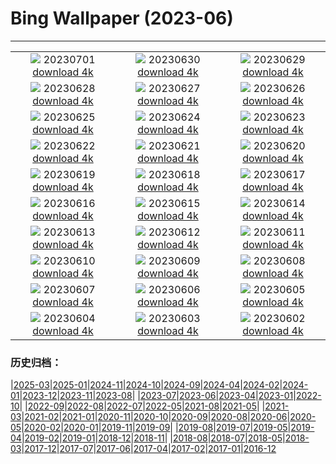 # Bing Wallpaper (2023-06)
**************
| | | |
| :----: | :----: | :----: |
| ![](https://www.bing.com/th?id=OHR.ClamBears_EN-CA1275958061_1920x1080.jpg) 20230701 [download 4k](https://www.bing.com/th?id=OHR.ClamBears_EN-CA1275958061_UHD.jpg) | ![](https://www.bing.com/th?id=OHR.BanyakIslands_EN-CA9071693780_1920x1080.jpg) 20230630 [download 4k](https://www.bing.com/th?id=OHR.BanyakIslands_EN-CA9071693780_UHD.jpg) | ![](https://www.bing.com/th?id=OHR.PrideIceland_EN-CA3805551224_1920x1080.jpg) 20230629 [download 4k](https://www.bing.com/th?id=OHR.PrideIceland_EN-CA3805551224_UHD.jpg) |
| ![](https://www.bing.com/th?id=OHR.SedonaSunset_EN-CA8514626005_1920x1080.jpg) 20230628 [download 4k](https://www.bing.com/th?id=OHR.SedonaSunset_EN-CA8514626005_UHD.jpg) | ![](https://www.bing.com/th?id=OHR.VillandryGarden_EN-CA8263802349_1920x1080.jpg) 20230627 [download 4k](https://www.bing.com/th?id=OHR.VillandryGarden_EN-CA8263802349_UHD.jpg) | ![](https://www.bing.com/th?id=OHR.PetraTreasury_EN-CA7803923526_1920x1080.jpg) 20230626 [download 4k](https://www.bing.com/th?id=OHR.PetraTreasury_EN-CA7803923526_UHD.jpg) |
| ![](https://www.bing.com/th?id=OHR.NhaTrang_EN-CA7533829372_1920x1080.jpg) 20230625 [download 4k](https://www.bing.com/th?id=OHR.NhaTrang_EN-CA7533829372_UHD.jpg) | ![](https://www.bing.com/th?id=OHR.PollinatorMonarch_EN-CA7193527591_1920x1080.jpg) 20230624 [download 4k](https://www.bing.com/th?id=OHR.PollinatorMonarch_EN-CA7193527591_UHD.jpg) | ![](https://www.bing.com/th?id=OHR.PeruAmazon_EN-CA6924554340_1920x1080.jpg) 20230623 [download 4k](https://www.bing.com/th?id=OHR.PeruAmazon_EN-CA6924554340_UHD.jpg) |
| ![](https://www.bing.com/th?id=OHR.NationalIndigenousPeoplesDay_EN-CA7883814929_1920x1080.jpg) 20230622 [download 4k](https://www.bing.com/th?id=OHR.NationalIndigenousPeoplesDay_EN-CA7883814929_UHD.jpg) | ![](https://www.bing.com/th?id=OHR.EagleTree_EN-CA0054337816_1920x1080.jpg) 20230621 [download 4k](https://www.bing.com/th?id=OHR.EagleTree_EN-CA0054337816_UHD.jpg) | ![](https://www.bing.com/th?id=OHR.StonehengeSalisbury_EN-CA5914565935_1920x1080.jpg) 20230620 [download 4k](https://www.bing.com/th?id=OHR.StonehengeSalisbury_EN-CA5914565935_UHD.jpg) |
| ![](https://www.bing.com/th?id=OHR.TernFather_EN-CA5311897317_1920x1080.jpg) 20230619 [download 4k](https://www.bing.com/th?id=OHR.TernFather_EN-CA5311897317_UHD.jpg) | ![](https://www.bing.com/th?id=OHR.SurfSanDiego_EN-CA4997831640_1920x1080.jpg) 20230618 [download 4k](https://www.bing.com/th?id=OHR.SurfSanDiego_EN-CA4997831640_UHD.jpg) | ![](https://www.bing.com/th?id=OHR.HawksbillTurtle_EN-CA4618217864_1920x1080.jpg) 20230617 [download 4k](https://www.bing.com/th?id=OHR.HawksbillTurtle_EN-CA4618217864_UHD.jpg) |
| ![](https://www.bing.com/th?id=OHR.SmokyFireflies_EN-CA2162258786_1920x1080.jpg) 20230616 [download 4k](https://www.bing.com/th?id=OHR.SmokyFireflies_EN-CA2162258786_UHD.jpg) | ![](https://www.bing.com/th?id=OHR.WaterfallsSunwaptaValley_EN-CA1919679113_1920x1080.jpg) 20230615 [download 4k](https://www.bing.com/th?id=OHR.WaterfallsSunwaptaValley_EN-CA1919679113_UHD.jpg) | ![](https://www.bing.com/th?id=OHR.OkefenokeeSwamp_EN-CA1632348115_1920x1080.jpg) 20230614 [download 4k](https://www.bing.com/th?id=OHR.OkefenokeeSwamp_EN-CA1632348115_UHD.jpg) |
| ![](https://www.bing.com/th?id=OHR.BigBendAnniv_EN-CA1399468054_1920x1080.jpg) 20230613 [download 4k](https://www.bing.com/th?id=OHR.BigBendAnniv_EN-CA1399468054_UHD.jpg) | ![](https://www.bing.com/th?id=OHR.GoliathHeron_EN-CA1899093038_1920x1080.jpg) 20230612 [download 4k](https://www.bing.com/th?id=OHR.GoliathHeron_EN-CA1899093038_UHD.jpg) | ![](https://www.bing.com/th?id=OHR.PortugalDay_EN-CA0752495208_1920x1080.jpg) 20230611 [download 4k](https://www.bing.com/th?id=OHR.PortugalDay_EN-CA0752495208_UHD.jpg) |
| ![](https://www.bing.com/th?id=OHR.BalloonsTurkey_EN-CA0417570545_1920x1080.jpg) 20230610 [download 4k](https://www.bing.com/th?id=OHR.BalloonsTurkey_EN-CA0417570545_UHD.jpg) | ![](https://www.bing.com/th?id=OHR.PlayfulHumpback_EN-CA0120206619_1920x1080.jpg) 20230609 [download 4k](https://www.bing.com/th?id=OHR.PlayfulHumpback_EN-CA0120206619_UHD.jpg) | ![](https://www.bing.com/th?id=OHR.ChacoCulture_EN-CA9483923696_1920x1080.jpg) 20230608 [download 4k](https://www.bing.com/th?id=OHR.ChacoCulture_EN-CA9483923696_UHD.jpg) |
| ![](https://www.bing.com/th?id=OHR.CliffsEtretat_EN-CA2782416067_1920x1080.jpg) 20230607 [download 4k](https://www.bing.com/th?id=OHR.CliffsEtretat_EN-CA2782416067_UHD.jpg) | ![](https://www.bing.com/th?id=OHR.PlasticParrotfish_EN-CA8618162812_1920x1080.jpg) 20230606 [download 4k](https://www.bing.com/th?id=OHR.PlasticParrotfish_EN-CA8618162812_UHD.jpg) | ![](https://www.bing.com/th?id=OHR.MauiBeach_EN-CA7509098189_1920x1080.jpg) 20230605 [download 4k](https://www.bing.com/th?id=OHR.MauiBeach_EN-CA7509098189_UHD.jpg) |
| ![](https://www.bing.com/th?id=OHR.SouthKaibabTrail_EN-CA7297511708_1920x1080.jpg) 20230604 [download 4k](https://www.bing.com/th?id=OHR.SouthKaibabTrail_EN-CA7297511708_UHD.jpg) | ![](https://www.bing.com/th?id=OHR.GemsbokNamibia_EN-CA6914215947_1920x1080.jpg) 20230603 [download 4k](https://www.bing.com/th?id=OHR.GemsbokNamibia_EN-CA6914215947_UHD.jpg) | ![](https://www.bing.com/th?id=OHR.ReefAwareness_EN-CA3331121742_1920x1080.jpg) 20230602 [download 4k](https://www.bing.com/th?id=OHR.ReefAwareness_EN-CA3331121742_UHD.jpg) |

### 历史归档：

|[2025-03](bing/2025-03/2025-03.md)|[2025-01](bing/2025-01/2025-01.md)|[2024-11](bing/2024-11/2024-11.md)|[2024-10](bing/2024-10/2024-10.md)|[2024-09](bing/2024-09/2024-09.md)|[2024-04](bing/2024-04/2024-04.md)|[2024-02](bing/2024-02/2024-02.md)|[2024-01](bing/2024-01/2024-01.md)|[2023-12](bing/2023-12/2023-12.md)|[2023-11](bing/2023-11/2023-11.md)|[2023-08](bing/2023-08/2023-08.md)|
|[2023-07](bing/2023-07/2023-07.md)|[2023-06](bing/2023-06/2023-06.md)|[2023-04](bing/2023-04/2023-04.md)|[2023-01](bing/2023-01/2023-01.md)|[2022-10](bing/2022-10/2022-10.md)|
|[2022-09](bing/2022-09/2022-09.md)|[2022-08](bing/2022-08/2022-08.md)|[2022-07](bing/2022-07/2022-07.md)|[2022-05](bing/2022-05/2022-05.md)|[2021-08](bing/2021-08/2021-08.md)|[2021-05](bing/2021-05/2021-05.md)|
|[2021-03](bing/2021-03/2021-03.md)|[2021-02](bing/2021-02/2021-02.md)|[2021-01](bing/2021-01/2021-01.md)|[2020-11](bing/2020-11/2020-11.md)|[2020-10](bing/2020-10/2020-10.md)|[2020-09](bing/2020-09/2020-09.md)|[2020-08](bing/2020-08/2020-08.md)|[2020-06](bing/2020-06/2020-06.md)|[2020-05](bing/2020-05/2020-05.md)|[2020-02](bing/2020-02/2020-02.md)|[2020-01](bing/2020-01/2020-01.md)|[2019-11](bing/2019-11/2019-11.md)|[2019-09](bing/2019-09/2019-09.md)|
|[2019-08](bing/2019-08/2019-08.md)|[2019-07](bing/2019-07/2019-07.md)|[2019-05](bing/2019-05/2019-05.md)|[2019-04](bing/2019-04/2019-04.md)|[2019-02](bing/2019-02/2019-02.md)|[2019-01](bing/2019-01/2019-01.md)|[2018-12](bing/2018-12/2018-12.md)|[2018-11](bing/2018-11/2018-11.md)|
|[2018-08](bing/2018-08/2018-08.md)|[2018-07](bing/2018-07/2018-07.md)|[2018-05](bing/2018-05/2018-05.md)|[2018-03](bing/2018-03/2018-03.md)|[2017-12](bing/2017-12/2017-12.md)|[2017-07](bing/2017-07/2017-07.md)|[2017-06](bing/2017-06/2017-06.md)|[2017-04](bing/2017-04/2017-04.md)|[2017-02](bing/2017-02/2017-02.md)|[2017-01](bing/2017-01/2017-01.md)|[2016-12](bing/2016-12/2016-12.md)